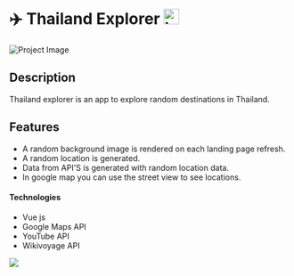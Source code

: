 # :airplane: Thailand Explorer <img src="https://user-images.githubusercontent.com/1303154/88677602-1635ba80-d120-11ea-84d8-d263ba5fc3c0.gif" width="28px" alt="hi">

![Project Image](https://res.cloudinary.com/dch4i7gjv/image/upload/v1648084976/thai-exp-og_defbfp.jpg)

## Description

Thailand explorer is an app to explore random destinations in Thailand.

## Features

- A random background image is rendered on each landing page refresh.
- A random location is generated.
- Data from API'S is generated with random location data.
- In google map you can use the street view to see locations.

#### Technologies

- Vue js
- Google Maps API
- YouTube API
- Wikivoyage API

![](https://komarev.com/ghpvc/?username=ongomobile)
